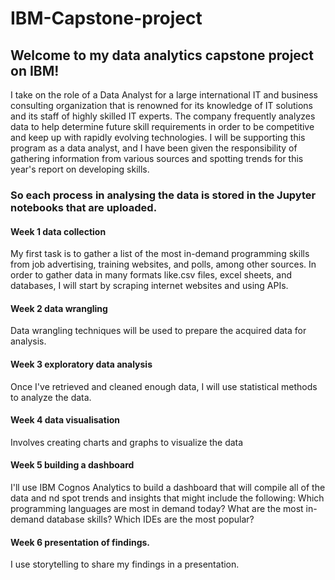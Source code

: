 # IBM-Capstone-project
## Welcome to my data analytics capstone project on IBM! 
I take on the role of a Data Analyst for a large international IT and business consulting organization that is renowned for its knowledge of IT solutions and its staff of highly skilled IT experts. The company frequently analyzes data to help determine future skill requirements in order to be competitive and keep up with rapidly evolving technologies.
I will be supporting this program as a data analyst, and I have been given the responsibility of gathering information from various sources and spotting trends for this year's report on developing skills.
### So each process in analysing the data is stored in the Jupyter notebooks that are uploaded. 

#### Week 1 data collection 
My first task is to gather a list of the most in-demand programming skills from job advertising, training websites, and polls, among other sources. In order to gather data in many formats like.csv files, excel sheets, and databases, I will start by scraping internet websites and using APIs.
#### Week 2 data wrangling 
Data wrangling techniques will be used to prepare the acquired data for analysis.
#### Week 3 exploratory data analysis 
Once I've retrieved and cleaned enough data, I will use statistical methods to analyze the data. 
#### Week 4 data visualisation 
Involves creating charts and graphs to visualize the data 
#### Week 5 building a dashboard 
I'll use IBM Cognos Analytics to build a dashboard that will compile all of the data and nd spot trends and insights that might include the following:
Which programming languages are most in demand today?
What are the most in-demand database skills?
Which IDEs are the most popular?
#### Week 6 presentation of findings.
I use storytelling to share my findings in a presentation.
